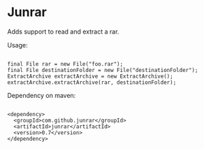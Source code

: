 Junrar
=====

Adds support to read and extract a rar.

Usage:
```

final File rar = new File("foo.rar");  
final File destinationFolder = new File("destinationFolder");  
ExtractArchive extractArchive = new ExtractArchive();  
extractArchive.extractArchive(rar, destinationFolder);  
```
Dependency on maven:  
```

<dependency>  
  <groupId>com.github.junrar</groupId>  
  <artifactId>junrar</artifactId>
  <version>0.7</version>  
</dependency>  
```
